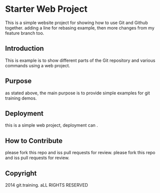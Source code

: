# Starter Web Project

This is a simple website project for showing how to use Git and Github together.
adding a line for rebasing example, then more changes from my feature branch too.

## Introduction

This is example is to show different parts of the Git repository and various commands using a web project.

## Purpose

as stated above, the main purpose is to provide simple examples for git training demos.

## Deployment

this is a simple web project, deployment can .

## How to Contribute

please fork this repo and iss pull requests for review.
please fork this repo and iss pull requests for review.

## Copyright

2014 git.training. aLL RIGHTS RESERVED
